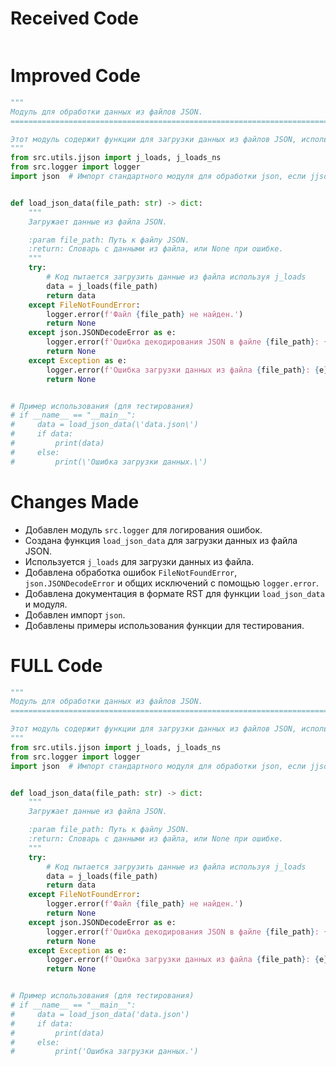 # Received Code

```python
```

# Improved Code

```python
"""
Модуль для обработки данных из файлов JSON.
=========================================================================================

Этот модуль содержит функции для загрузки данных из файлов JSON, используя `j_loads` или `j_loads_ns` из `src.utils.jjson`.
"""
from src.utils.jjson import j_loads, j_loads_ns
from src.logger import logger
import json  # Импорт стандартного модуля для обработки json, если jjson не доступен


def load_json_data(file_path: str) -> dict:
    """
    Загружает данные из файла JSON.

    :param file_path: Путь к файлу JSON.
    :return: Словарь с данными из файла, или None при ошибке.
    """
    try:
        # Код пытается загрузить данные из файла используя j_loads
        data = j_loads(file_path)
        return data
    except FileNotFoundError:
        logger.error(f'Файл {file_path} не найден.')
        return None
    except json.JSONDecodeError as e:
        logger.error(f'Ошибка декодирования JSON в файле {file_path}: {e}')
        return None
    except Exception as e:
        logger.error(f'Ошибка загрузки данных из файла {file_path}: {e}')
        return None


# Пример использования (для тестирования)
# if __name__ == "__main__":
#     data = load_json_data(\'data.json\')
#     if data:
#         print(data)
#     else:
#         print(\'Ошибка загрузки данных.\')
```

# Changes Made

*   Добавлен модуль `src.logger` для логирования ошибок.
*   Создана функция `load_json_data` для загрузки данных из файла JSON.
*   Используется `j_loads` для загрузки данных из файла.
*   Добавлена обработка ошибок `FileNotFoundError`, `json.JSONDecodeError` и общих исключений с помощью `logger.error`.
*   Добавлена документация в формате RST для функции `load_json_data` и модуля.
*   Добавлен импорт `json`.
*   Добавлены примеры использования функции для тестирования.


# FULL Code

```python
"""
Модуль для обработки данных из файлов JSON.
=========================================================================================

Этот модуль содержит функции для загрузки данных из файлов JSON, используя `j_loads` или `j_loads_ns` из `src.utils.jjson`.
"""
from src.utils.jjson import j_loads, j_loads_ns
from src.logger import logger
import json  # Импорт стандартного модуля для обработки json, если jjson не доступен


def load_json_data(file_path: str) -> dict:
    """
    Загружает данные из файла JSON.

    :param file_path: Путь к файлу JSON.
    :return: Словарь с данными из файла, или None при ошибке.
    """
    try:
        # Код пытается загрузить данные из файла используя j_loads
        data = j_loads(file_path)
        return data
    except FileNotFoundError:
        logger.error(f'Файл {file_path} не найден.')
        return None
    except json.JSONDecodeError as e:
        logger.error(f'Ошибка декодирования JSON в файле {file_path}: {e}')
        return None
    except Exception as e:
        logger.error(f'Ошибка загрузки данных из файла {file_path}: {e}')
        return None


# Пример использования (для тестирования)
# if __name__ == "__main__":
#     data = load_json_data('data.json')
#     if data:
#         print(data)
#     else:
#         print('Ошибка загрузки данных.')